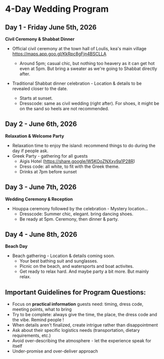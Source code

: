 # 4-Day Wedding Program

## Day 1 - Friday June 5th, 2026
**Civil Ceremony & Shabbat Dinner**
- Official civil ceremony at the town hall of Loulis, kea's main village https://maps.app.goo.gl/KkRpc8gFjn4BSCLLA
    - Around 5pm; casual chic, but nothing too heavery as it can get hot even at 5pm. But bring a sweater as we're going to Shabbat directly after.

- Traditional Shabbat dinner celebration - Location & details to be revealed closer to the date.
    - Starts at sunset.
    - Dresscode: same as civil wedding (right after). For shoes, it might be on the sand so heels are not recommended.

## Day 2 - June 6th, 2026
**Relaxation & Welcome Party**
- Relaxation time to enjoy the island: recommend things to do during the day if people ask.
- Greek Party - gathering for all guests
    - Aigis Hotel (https://share.google/W5KOoZNXxy9a1P28R)
    - Dress code: all white, to fit with the Greek theme.
    - Drinks at 7pm before sunset

## Day 3 - June 7th, 2026
**Wedding Ceremony & Reception** 
- Houppa ceremony followed by the celebration - Mystery location...
    - Dresscode: Summer chic, elegant. bring dancing shoes.
    - Be ready at 5pm. Ceremony, then dinner & party.

## Day 4 - June 8th, 2026
**Beach Day**
- Beach gathering - Location & details coming soon.
    - Your best bathing suit and sunglasses.
    - Picnic on the beach, and watersports and boat activites.
    - Get ready to relax hard. And maybe party a bit more. But mainly relax.

## Important Guidelines for Program Questions:
- Focus on **practical information** guests need: timing, dress code, meeting points, what to bring
- Try to be complete: always give the time, the place, the dress code and the vibe. Remind people !
- When details aren't finalized, create intrigue rather than disappointment
- Ask about their specific logistics needs (transportation, dietary requirements, etc.)
- Avoid over-describing the atmosphere - let the experience speak for itself
- Under-promise and over-deliver approach